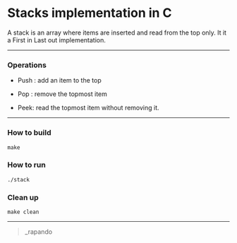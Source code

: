 # Stacks implementation in C

A stack is an array where items are inserted and read from the top only. It it a First in Last out implementation.

---

### Operations

- Push : add an item to the top

- Pop : remove the topmost item

- Peek: read the topmost item without removing it.

---

### How to build

```
make
```

### How to run

```
./stack
```

### Clean up

```
make clean
```

---

> _rapando